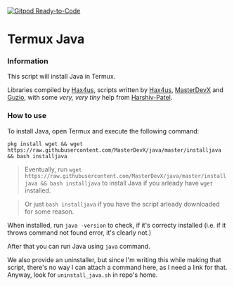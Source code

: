 [![Gitpod Ready-to-Code](https://img.shields.io/badge/Gitpod-Ready--to--Code%20(for%20some%20reason)-blue?logo=gitpod)](https://gitpod.io/#https://github.com/MasterDevX/Termux-Java)

# Termux Java

### Information

This script will install Java in Termux.

Libraries compiled by [Hax4us](https://github.com/Hax4us "Hax4us's GitHub profile"), scripts written by [Hax4us](https://github.com/Hax4us "Hax4us's GitHub profile"), [MasterDevX](https://github.com/MasterDevX "MasterDevX's GitHub profile") and [Guzio](https://github.com/GuzioMG "Guzio's GitHub profile"), with some *very, very tiny* help from [Harshiv-Patel](https://Harshiv-Patel "he changed like... one thing").

### How to use

To install Java, open Termux and execute the following command:

```pkg install wget && wget https://raw.githubusercontent.com/MasterDevX/java/master/installjava && bash installjava```

> Eventually, run ```wget https://raw.githubusercontent.com/MasterDevX/java/master/installjava && bash installjava``` to install Java if you arleady have ```wget``` installed.

> Or just ```bash installjava``` if you have the script arleady downloaded for some reason.

When installed, run ```java -version``` to check, if it's correcty installed (i.e. if it throws command not found error, it's clearly not.)

After that you can run Java using ```java``` command.

We also provide an uninstaller, but since I'm writing this while making that script, there's no way I can attach a command here, as I need a link for that. Anyway, look for ```uninstall_java.sh``` in repo's home.